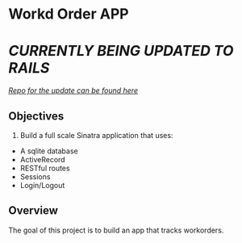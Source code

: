 # Workd Order APP

# *CURRENTLY BEING UPDATED TO RAILS*
*[Repo for the update can be found here](https://github.com/AndreaJasper/Workorder-App)*

## Objectives

1.  Build a full scale Sinatra application that uses:

- A sqlite database
- ActiveRecord
- RESTful routes
- Sessions
- Login/Logout

## Overview

The goal of this project is to build an app that tracks workorders.



